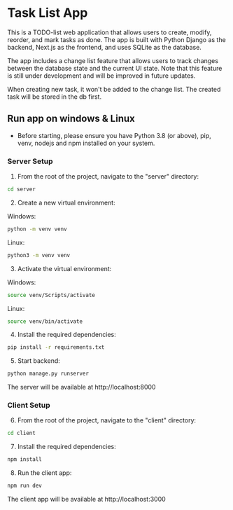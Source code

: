
# Task List App

This is a TODO-list web application that allows users to create, modify, reorder, and mark tasks as done. 
The app is built with Python Django as the backend, Next.js as the frontend, and uses SQLite as the database.

The app includes a change list feature that allows users to track changes between the database state and the current UI state. 
Note that this feature is still under development and will be improved in future updates.

When creating new task, it won't be added to the change list. The created task will be stored in the db first. 


## Run app on windows & Linux

* Before starting, please ensure you have Python 3.8 (or above), pip, venv, nodejs and npm installed on your system.

### Server Setup


1. From the root of the project, navigate to the "server" directory:

```bash 
cd server 
```

2. Create a new virtual environment:

  Windows:

```bash   
python -m venv venv 
```

  Linux:

```bash 
python3 -m venv venv 
```

3. Activate the virtual environment:
   
  Windows:
  
```bash 
source venv/Scripts/activate
```

Linux:

```bash
source venv/bin/activate 
```

4. Install the required dependencies:
  
```bash
pip install -r requirements.txt
```

5. Start backend: 
  
```bash
python manage.py runserver 
```
  
  The server will be available at http://localhost:8000

### Client Setup

6. From the root of the project, navigate to the "client" directory:
   
```bash
cd client
```

7. Install the required dependencies:

```bash
npm install
```

8. Run the client app:
   
```bash
npm run dev
```

The client app will be available at http://localhost:3000
